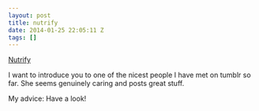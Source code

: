 ```yaml
---
layout: post
title: nutrify
date: 2014-01-25 22:05:11 Z
tags: []
---
```

[Nutrify](http://nutrify.tumblr.com)

I want to introduce you to one of the nicest people I have met on tumblr so far. She seems genuinely caring and posts great stuff.

My advice: Have a look!
